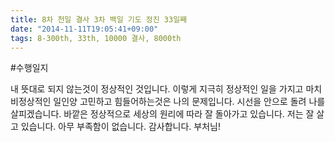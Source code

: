 ```yaml
---
title: 8차 천일 결사 3차 백일 기도 정진 33일째
date: "2014-11-11T19:05:41+09:00"
tags: 8-300th, 33th, 10000 결사, 8000th
---
```


#수행일지

내 뜻대로 되지 않는것이 정상적인 것입니다. 이렇게 지극히 정상적인 일을 가지고 마치 비정상적인 일인양 고민하고 힘들어하는것은 나의 문제입니다. 시선을 안으로 돌려 나를 살피겠습니다. 바깥은 정상적으로 세상의 원리에 따라 잘 돌아가고 있습니다. 저는 잘 살고 있습니다. 아무 부족함이 없습니다. 감사합니다. 부처님!
